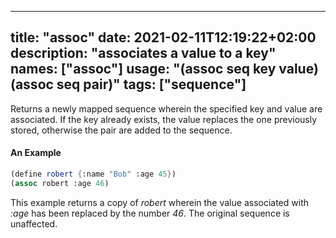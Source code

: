 
---
title: "assoc"
date: 2021-02-11T12:19:22+02:00
description: "associates a value to a key"
names: ["assoc"]
usage: "(assoc seq key value) (assoc seq pair)"
tags: ["sequence"]
---

Returns a newly mapped sequence wherein the specified key and value are associated. If the key already exists, the value replaces the one previously stored, otherwise the pair are added to the sequence.

#### An Example

```scheme
(define robert {:name "Bob" :age 45})
(assoc robert :age 46)
```

This example returns a copy of _robert_ wherein the value associated with _:age_ has been replaced by the number _46_. The original sequence is unaffected.

